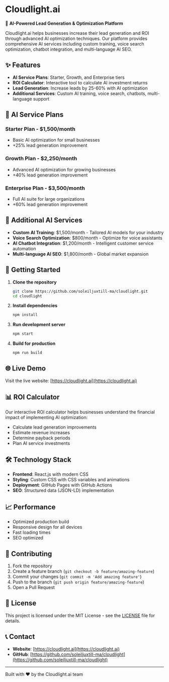 # Cloudlight.ai

🚀 **AI-Powered Lead Generation & Optimization Platform**

Cloudlight.ai helps businesses increase their lead generation and ROI through advanced AI optimization techniques. Our platform provides comprehensive AI services including custom training, voice search optimization, chatbot integration, and multi-language AI SEO.

## ✨ Features

- **AI Service Plans**: Starter, Growth, and Enterprise tiers
- **ROI Calculator**: Interactive tool to calculate AI investment returns
- **Lead Generation**: Increase leads by 25-60% with AI optimization
- **Additional Services**: Custom AI training, voice search, chatbots, multi-language support

## 🎯 AI Service Plans

### Starter Plan - $1,500/month
- Basic AI optimization for small businesses
- +25% lead generation improvement

### Growth Plan - $2,250/month
- Advanced AI optimization for growing businesses
- +40% lead generation improvement

### Enterprise Plan - $3,500/month
- Full AI suite for large organizations
- +60% lead generation improvement

## 🔧 Additional AI Services

- **Custom AI Training**: $1,500/month - Tailored AI models for your industry
- **Voice Search Optimization**: $800/month - Optimize for voice assistants
- **AI Chatbot Integration**: $1,200/month - Intelligent customer service automation
- **Multi-language AI SEO**: $1,800/month - Global market expansion

## 🚀 Getting Started

1. **Clone the repository**
   ```bash
   git clone https://github.com/soleiljuxtill-ma/cloudlight.git
   cd cloudlight
   ```

2. **Install dependencies**
   ```bash
   npm install
   ```

3. **Run development server**
   ```bash
   npm start
   ```

4. **Build for production**
   ```bash
   npm run build
   ```

## 🌐 Live Demo

Visit the live website: [https://cloudlight.ai](https://cloudlight.ai)

## 📊 ROI Calculator

Our interactive ROI calculator helps businesses understand the financial impact of implementing AI optimization:

- Calculate lead generation improvements
- Estimate revenue increases
- Determine payback periods
- Plan AI service investments

## 🛠️ Technology Stack

- **Frontend**: React.js with modern CSS
- **Styling**: Custom CSS with CSS variables and animations
- **Deployment**: GitHub Pages with GitHub Actions
- **SEO**: Structured data (JSON-LD) implementation

## 📈 Performance

- Optimized production build
- Responsive design for all devices
- Fast loading times
- SEO optimized

## 🤝 Contributing

1. Fork the repository
2. Create a feature branch (`git checkout -b feature/amazing-feature`)
3. Commit your changes (`git commit -m 'Add amazing feature'`)
4. Push to the branch (`git push origin feature/amazing-feature`)
5. Open a Pull Request

## 📄 License

This project is licensed under the MIT License - see the [LICENSE](LICENSE) file for details.

## 📞 Contact

- **Website**: [https://cloudlight.ai](https://cloudlight.ai)
- **GitHub**: [https://github.com/soleiljuxtill-ma/cloudlight](https://github.com/soleiljuxtill-ma/cloudlight)

---

Built with ❤️ by the Cloudlight.ai team
